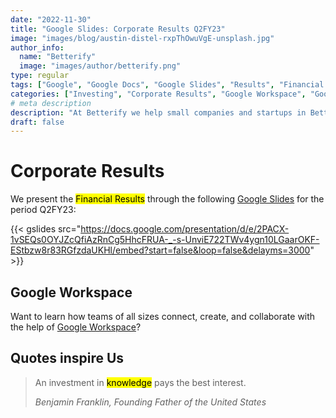 ```yaml
---
date: "2022-11-30"
title: "Google Slides: Corporate Results Q2FY23"
image: "images/blog/austin-distel-rxpThOwuVgE-unsplash.jpg"
author_info: 
  name: "Betterify"
  image: "images/author/betterify.png"
type: regular
tags: ["Google", "Google Docs", "Google Slides", "Results", "Financial Results", "Q2FY23"]
categories: ["Investing", "Corporate Results", "Google Workspace", "Google"]
# meta description
description: "At Betterify we help small companies and startups in Better Financial and Wealth Management. Want to know how we help? Welcome to Betterify!!"
draft: false
---
```

# Corporate Results
We present the <mark>Financial Results</mark> through the following [Google Slides](https://www.google.com/slides/about/) for the period Q2FY23:

{{< gslides src="https://docs.google.com/presentation/d/e/2PACX-1vSEQs0OYJZcQfiAzRnCg5HhcFRUA-_-s-UnviE722TWv4ygn10LGaarOKF-EStbzw8r83RGfzdaUKHl/embed?start=false&loop=false&delayms=3000" >}}

## Google Workspace
Want to learn how teams of all sizes connect, create, and collaborate with the help of [Google Workspace](https://workspace.google.com/intl/en_in/)?

## Quotes inspire Us
>An investment in <mark>knowledge</mark> pays the best interest.
>
> <cite>Benjamin Franklin, Founding Father of the United States</cite>